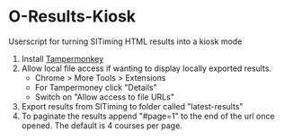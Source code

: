 # O-Results-Kiosk
Userscript for turning SITiming HTML results into a kiosk mode

1. Install [Tampermonkey](https://www.tampermonkey.net/)
2. Allow local file access if wanting to display locally exported results.
   - Chrome > More Tools > Extensions
   - For Tampermoney click "Details"
   - Switch on "Allow access to file URLs"
3. Export results from SITiming to folder called "latest-results"
4. To paginate the results append "#page=1" to the end of the url once opened. The default is 4 courses per page.
